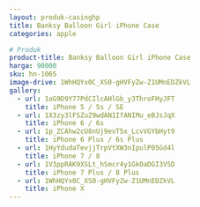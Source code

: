 ```yaml
---
layout: produk-casinghp
title: Banksy Balloon Girl iPhone Case
categories: apple

# Produk
product-title: Banksy Balloon Girl iPhone Case
harga: 90000
sku: hn-1065
image-drive: 1WhHQYx0C_XS0-gHVFyZw-Z1UMnEDZkVL
gallery:
  - url: 1oG9D9Y77PdCIlcAHlGb_y3ThroFHyJFT
    title: iPhone 5 / 5s / SE
  - url: 1X3zy3lFSZuZ9wdAN1IfANIMu_eBJsJqX
    title: iPhone 6 / 6s
  - url: 1p_ZCAhw2cU8nUj9evT5x_LcvVGYbHyt9
    title: iPhone 6 Plus / 6s Plus
  - url: 1HyYdudaTevjjTrpVtXW3nIpulP05Gd4l
    title: iPhone 7 / 8
  - url: 1V3ppRAK9XSLt_hSmcr4y1GkOaDGI3V5D
    title: iPhone 7 Plus / 8 Plus
  - url: 1WhHQYx0C_XS0-gHVFyZw-Z1UMnEDZkVL
    title: iPhone X
---
```

